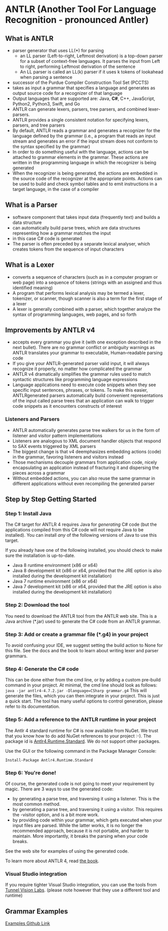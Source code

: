 # ANTLR (Another Tool For Language Recognition - pronounced Antler)

## What is ANTLR

- parser generator that uses LL(*) for parsing
  - an LL parser (Left-to-right, Leftmost derivation) is a top-down parser for a subset of context-free languages. It parses the input from Left to right, performing Leftmost derivation of the sentence
  - An LL parser is called an LL(k) parser if it uses k tokens of lookahead when parsing a sentence
- successor of the Purdue Compiler Construction Tool Set (PCCTS)
- takes as input a grammar that specifies a language and generates as output source code for a recognizer of that language
- Output languages that are supported are: Java, **C#**, C++, JavaScript, Python2, Python3, Swift, and Go
- ANTLR can generate lexers, parsers, tree parsers, and combined lexer-parsers.
- ANTLR provides a single consistent notation for specifying lexers, parsers, and tree parsers
- By default, ANTLR reads a grammar and generates a recognizer for the language defined by the grammar (i.e., a program that reads an input stream and generates an error if the input stream does not conform to the syntax specified by the grammar)
- In order to do something useful with the language, actions can be attached to grammar elements in the grammar. These actions are written in the programming language in which the recognizer is being generated
- When the recognizer is being generated, the actions are embedded in the source code of the recognizer at the appropriate points. Actions can be used to build and check symbol tables and to emit instructions in a target language, in the case of a compiler

## What is a Parser

- software component that takes input data (frequently text) and builds a data structure
- can automatically build parse trees, which are data structures representing how a grammar matches the input
- in this case C# code is generated
- The parser is often preceded by a separate lexical analyser, which creates tokens from the sequence of input characters

## What is a Lexer

- converts a sequence of characters (such as in a computer program or web page) into a sequence of tokens (strings with an assigned and thus identified meaning)
- A program that performs lexical analysis may be termed a lexer, tokenizer, or scanner, though scanner is also a term for the first stage of a lexer
- A lexer is generally combined with a parser, which together analyze the syntax of programming languages, web pages, and so forth

## Improvements by ANTLR v4

- accepts every grammar you give it (with one exception described in the next bullet). There are no grammar conflict or ambiguity warnings as ANTLR translates your grammar to executable, Human–readable parsing code
- If you give your ANTLR-generated parser valid input, it will always recognize it properly, no matter how complicated the grammar
- ANTLR v4 dramatically simplifies the grammar rules used to match syntactic structures like programming language expressions
- Language applications need to execute code snippets when they see specific input sentences, phrases, or tokens. To make this easier, ANTLRgenerated parsers automatically build convenient representations of the input called parse trees that an application can walk to trigger code snippets as it encounters constructs of interest

### Listeners and Parsers

- ANTLR automatically generates parse tree walkers for us in the form of listener and visitor pattern implementations
- Listeners are analogous to XML document handler objects that respond to SAX events triggered by XML parsers
- The biggest change is that v4 deemphasizes embedding actions (code) in the grammar, favoring listeners and visitors instead
- Those mechanisms decouple grammars from application code, nicely encapsulating an application instead of fracturing it and dispersing the pieces across a grammar
- Without embedded actions, you can also reuse the same grammar in different applications without even recompiling the generated parser

## Step by Step Getting Started

### Step 1: Install Java

The C# target for ANTLR 4 requires Java for *generating* C# code (but the applications compiled from this C# code will not require Java to be installed).
You can install *any* of the following versions of Java to use this target.

If you already have one of the following installed, you should check to make sure the installation is up-to-date.

- Java 8 runtime environment (x86 or x64)
- Java 8 development kit (x86 or x64, provided that the JRE option is also installed during the development kit installation)
- Java 7 runtime environment (x86 or x64)
- Java 7 development kit (x86 or x64, provided that the JRE option is also installed during the development kit installation)

### Step 2: Download the tool

You need to download the ANTLR tool from the ANTLR web site.
This is a Java archive (*.jar) used to generate the C# code from an ANTLR grammar.

### Step 3: Add or create a grammar file (*.g4) in your project

To avoid confusing your IDE, we suggest setting the build action to None for this file.
See the docs and the book to learn about writing lexer and parser grammars.

### Step 4: Generate the C# code

This can be done either from the cmd line, or by adding a custom pre-build command in your project.
At minimal, the cmd line should look as follows: ``java -jar antlr4-4.7.2.jar -Dlanguage=CSharp grammar.g4``
This will generate the files, which you can then integrate in your project.
This is just a quick start. The tool has many useful options to control generation, please refer to its documentation.

### Step 5: Add a reference to the ANTLR runtime in your project

The Antlr 4 standard runtime for C# is now available from NuGet.
We trust that you know how to do add NuGet references to your project :-).
The package id is [Antlr4.Runtime.Standard](https://www.nuget.org/packages/Antlr4.Runtime.Standard/). We do not support other packages.

Use the GUI or the following command in the Package Manager Console:

```
Install-Package Antlr4.Runtime.Standard
```

### Step 6: You're done!

Of course, the generated code is not going to meet your requirement by magic.
There are 3 ways to use the generated code:

- by generating a parse tree, and traversing it using a listener. This is the most common method.
- by generating a parse tree, and traversing it using a visitor. This requires the -visitor option, and is a bit more work.
- by providing code within your grammar, which gets executed when your input files are parsed. While the latter works, it is no longer the recommended approach, because it is not portable, and harder to maintain. More importantly, it breaks the parsing when your code breaks.

See the web site for examples of using the generated code.

To learn more about ANTLR 4, read [the book](http://a.co/2n4rJlb).

### Visual Studio integration

If you require tighter Visual Studio integration, you can use the tools from [Tunnel Vision Labs](http://tunnelvisionlabs.com/).
(please note however that they use a different tool and runtime)

## Grammar Examples

[Examples Github Link](https://github.com/antlr/grammars-v4)
